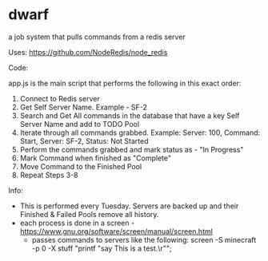# dwarf
a job system that pulls commands from a redis server

Uses: https://github.com/NodeRedis/node_redis


Code: 

app.js is the main script that performs the following in this exact order: 

1. Connect to Redis server
2. Get Self Server Name. Example - SF-2
3. Search and Get All commands in the database that have a key Self Server Name and add to TODO Pool
4. Iterate through all commands grabbed. Example: Server: 100, Command: Start, Server: SF-2, Status: Not Started
5. Perform the commands grabbed and mark status as - "In Progress"
6. Mark Command when finished as "Complete"
7. Move Command to the Finished Pool
8. Repeat Steps 3-8


Info:
- This is performed every Tuesday. Servers are backed up and their Finished & Failed Pools remove all history.
- each process is done in a screen - https://www.gnu.org/software/screen/manual/screen.html
  - passes commands to servers like the following: screen -S minecraft -p 0 -X stuff "printf "say This is a test.\r"";
